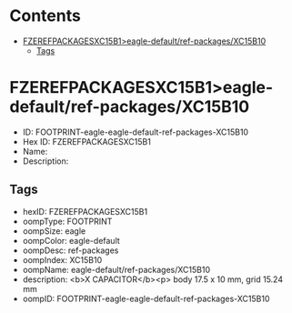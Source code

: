 



Contents
========

* [FZEREFPACKAGESXC15B1>eagle-default/ref-packages/XC15B10](#fzerefpackagesxc15b1eagle-defaultref-packagesxc15b10)
	* [Tags](#tags)

# FZEREFPACKAGESXC15B1>eagle-default/ref-packages/XC15B10

- ID: FOOTPRINT-eagle-eagle-default-ref-packages-XC15B10
- Hex ID: FZEREFPACKAGESXC15B1
- Name: 
- Description: 

## Tags

- hexID: FZEREFPACKAGESXC15B1
- oompType: FOOTPRINT
- oompSize: eagle
- oompColor: eagle-default
- oompDesc: ref-packages
- oompIndex: XC15B10
- oompName: eagle-default/ref-packages/XC15B10
- description: &lt;b&gt;X CAPACITOR&lt;/b&gt;&lt;p&gt;&#xD;
body 17.5 x 10 mm, grid 15.24 mm
- oompID: FOOTPRINT-eagle-eagle-default-ref-packages-XC15B10
